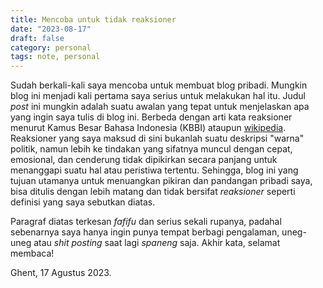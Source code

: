 ```yaml
---
title: Mencoba untuk tidak reaksioner
date: "2023-08-17"
draft: false
category: personal
tags: note, personal
---
```


Sudah berkali-kali saya mencoba untuk membuat blog pribadi. Mungkin blog ini menjadi kali pertama saya serius untuk melakukan hal itu. Judul _post_ ini mungkin adalah suatu awalan yang tepat untuk menjelaskan apa yang ingin saya tulis di blog ini. Berbeda dengan arti kata reaksioner menurut Kamus Besar Bahasa Indonesia (KBBI) ataupun [wikipedia](https://en.wikipedia.org/wiki/Reactionary). Reaksioner yang saya maksud di sini bukanlah suatu deskripsi "warna" politik, namun lebih ke tindakan yang sifatnya muncul dengan cepat, emosional, dan cenderung tidak dipikirkan secara panjang untuk menanggapi suatu hal atau peristiwa tertentu. Sehingga, blog ini yang tujuan utamanya untuk menuangkan pikiran dan pandangan pribadi saya, bisa ditulis dengan lebih matang dan tidak bersifat _reaksioner_ seperti definisi yang saya sebutkan diatas.

Paragraf diatas terkesan _fafifu_ dan serius sekali rupanya, padahal sebenarnya saya hanya ingin punya tempat berbagi pengalaman, uneg-uneg atau _shit posting_ saat lagi _spaneng_ saja. Akhir kata, selamat membaca!

Ghent, 17 Agustus 2023.
